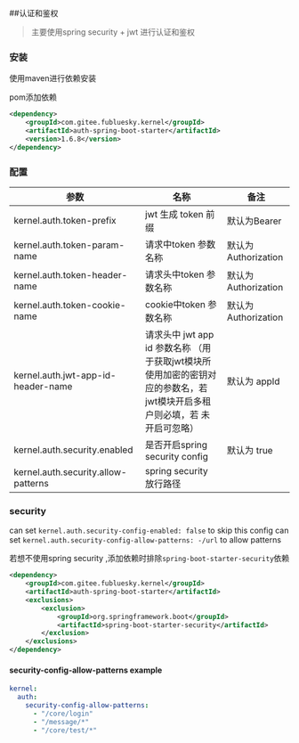##认证和鉴权
> 主要使用spring security + jwt 进行认证和鉴权
### 安装
使用maven进行依赖安装

pom添加依赖

```xml
<dependency>
    <groupId>com.gitee.fubluesky.kernel</groupId>
    <artifactId>auth-spring-boot-starter</artifactId>
    <version>1.6.8</version>
</dependency>
```
### 配置
| 参数                                  | 名称                                                                      | 备注               |
|-------------------------------------|-------------------------------------------------------------------------|------------------|
| kernel.auth.token-prefix            | jwt 生成 token 前缀                                                         | 默认为Bearer        |
| kernel.auth.token-param-name        | 请求中token 参数名称                                                           | 默认为Authorization |
| kernel.auth.token-header-name       | 请求头中token 参数名称                                                          | 默认为Authorization |
| kernel.auth.token-cookie-name       | cookie中token 参数名称                                                       | 默认为Authorization |
| kernel.auth.jwt-app-id-header-name  | 请求头中 jwt app id 参数名称 （用于获取jwt模块所使用加密的密钥对应的参数名，若 jwt模块开启多租户则必填，若 未开启可忽略） | 默认为  appId       |
| kernel.auth.security.enabled        | 是否开启spring security config                                              | 默认为 true         |
| kernel.auth.security.allow-patterns | spring security 放行路径                                                    |          |
### security
can set `kernel.auth.security-config-enabled: false` to skip this config
can set `kernel.auth.security-config-allow-patterns: -/url` to allow patterns

若想不使用spring security ,添加依赖时排除`spring-boot-starter-security`依赖
```xml
<dependency>
    <groupId>com.gitee.fubluesky.kernel</groupId>
    <artifactId>auth-spring-boot-starter</artifactId>
    <exclusions>
        <exclusion>
            <groupId>org.springframework.boot</groupId>
            <artifactId>spring-boot-starter-security</artifactId>
        </exclusion>
    </exclusions>
</dependency>
```
#### security-config-allow-patterns example
```yaml
kernel:
  auth:
    security-config-allow-patterns:
      - "/core/login"
      - "/message/*"
      - "/core/test/*"
```